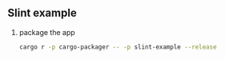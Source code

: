 ## Slint example

1. package the app

   ```sh
   cargo r -p cargo-packager -- -p slint-example --release
   ```
